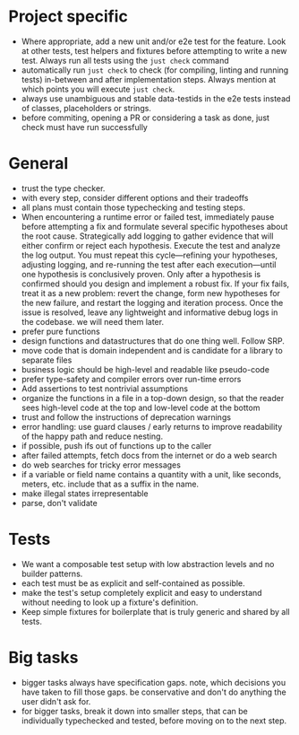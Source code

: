 # Project specific

- Where appropriate, add a new unit and/or e2e test for the feature. Look at other tests, test helpers and fixtures before attempting to write a new test. Always run all tests using the `just check` command
- automatically run `just check` to check (for compiling, linting and running tests) in-between and after implementation steps. Always mention at which points you will execute `just check`.
- always use unambiguous and stable data-testids in the e2e tests instead of classes, placeholders or strings.
- before commiting, opening a PR or considering a task as done, just check must have run successfully

# General
- trust the type checker.
- with every step, consider different options and their tradeoffs
- all plans must contain those typechecking and testing steps.
- When encountering a runtime error or failed test, immediately pause before attempting a fix and formulate several specific hypotheses about the root cause. Strategically add logging to gather evidence that will either confirm or reject each hypothesis. Execute the test and analyze the log output. You must repeat this cycle—refining your hypotheses, adjusting logging, and re-running the test after each execution—until one hypothesis is conclusively proven. Only after a hypothesis is confirmed should you design and implement a robust fix. If your fix fails, treat it as a new problem: revert the change, form new hypotheses for the new failure, and restart the logging and iteration process. Once the issue is resolved, leave any lightweight and informative debug logs in the codebase. we will need them later.
- prefer pure functions
- design functions and datastructures that do one thing well. Follow SRP.
- move code that is domain independent and is candidate for a library to separate files
- business logic should be high-level and readable like pseudo-code
- prefer type-safety and compiler errors over run-time errors
- Add assertions to test nontrivial assumptions
- organize the functions in a file in a top-down design, so that the reader sees high-level code at the top and low-level code at the bottom
- trust and follow the instructions of deprecation warnings
- error handling: use guard clauses / early returns to improve readability of the happy path and reduce nesting.
- if possible, push ifs out of functions up to the caller
- after failed attempts, fetch docs from the internet or do a web search
- do web searches for tricky error messages
- if a variable or field name contains a quantity with a unit, like seconds, meters, etc. include that as a suffix in the name.
- make illegal states irrepresentable
- parse, don't validate

# Tests
- We want a composable test setup with low abstraction levels and no builder patterns. 
- each test must be as explicit and self-contained as possible.
- make the test's setup completely explicit and easy to understand without needing to look up a fixture's definition.
- Keep simple fixtures for boilerplate that is truly generic and shared by all tests.

# Big tasks
- bigger tasks always have specification gaps. note, which decisions you have taken to fill those gaps. be conservative and don't do anything the user didn't ask for.
- for bigger tasks, break it down into smaller steps, that can be individually typechecked and tested, before moving on to the next step.
